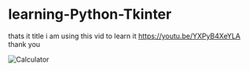 # learning-Python-Tkinter
thats it title i am using this  vid to learn it 
https://youtu.be/YXPyB4XeYLA
thank you


![Calculator](https://github.com/Underemployed/learning-Python-Tkinter/blob/main/screenshots/Screenshot%20from%202022-12-27%2010-18-29.png?raw=true)